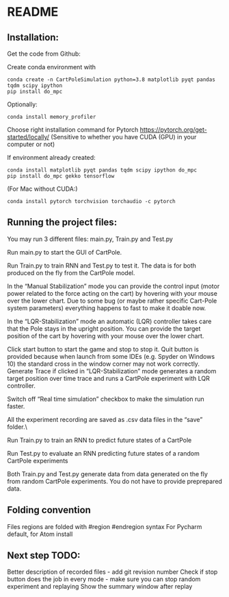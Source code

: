 # README


## Installation:

Get the code from Github: 

Create conda environment with 

	conda create -n CartPoleSimulation python=3.8 matplotlib pyqt pandas tqdm scipy ipython
    pip install do_mpc

Optionally:

    conda install memory_profiler


Choose right installation command for Pytorch
https://pytorch.org/get-started/locally/
(Sensitive to whether you have CUDA (GPU) in your computer or not)

If environment already created:

    conda install matplotlib pyqt pandas tqdm scipy ipython do_mpc
    pip install do_mpc gekko tensorflow
 
(For Mac without CUDA:)

    conda install pytorch torchvision torchaudio -c pytorch


## Running the project files:

You may run 3 different files: main.py, Train.py and Test.py



Run main.py to start the GUI of CartPole.

Run Train.py to train RNN and Test.py to test it. The data is for both produced on the fly from the CartPole model.

In the “Manual Stabilization” mode you can provide the control input (motor power related to the force acting on the cart) by hovering with your mouse over the lower chart. Due to some bug (or maybe rather specific Cart-Pole system parameters) everything happens to fast to make it doable now.

In the “LQR-Stabilization” mode an automatic (LQR) controller takes care that the Pole stays in the upright position. You can provide the target position of the cart by hovering with your mouse over the lower chart.

Click start button to start the game and stop to stop it.
Quit button is provided because when launch from some IDEs (e.g. Spyder on Windows 10) the standard cross in the window corner may not work correctly.
Generate Trace if clicked in “LQR-Stabilization” mode generates a random target position over time trace and runs a CartPole experiment with LQR controller.

Switch off “Real time simulation” checkbox to make the simulation run faster.

All the experiment recording are saved as .csv data files in the “save” folder.\



Run Train.py to train an RNN to predict future states of a CartPole

Run Test.py to evaluate an RNN predicting future states of a random CartPole experiments

Both Train.py and Test.py generate data from data generated on the fly from random CartPole experiments. You do not have to provide preprepared data.

## Folding convention
Files regions are folded with #region #endregion syntax
For Pycharm default, for Atom install


## Next step TODO:
Better description of recorded files - add git revision number
Check if stop button does the job in every mode - make sure you can stop random experiment and replaying
Show the summary window after replay
